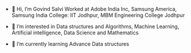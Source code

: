 - 👋 Hi, I’m Govind Salvi 
  Worked at Adobe India Inc, Samsung America, Samsung India
  College: IIT Jodhpur, MBM Engineering College Jodhpur
  
- 👀 I’m interested in Data structures and Algorithms, Machine Learning, Artificial intelligence, Data Science and Mathematics
- 🌱 I’m currently learning Advance Data structures

<!--
- 💞️ I’m looking to collaborate on ...
- 📫 How to reach me ..
.-->
<!---
govindsalvi/govindsalvi is a ✨ special ✨ repository because its `README.md` (this file) appears on your GitHub profile.
You can click the Preview link to take a look at your changes.
--->
